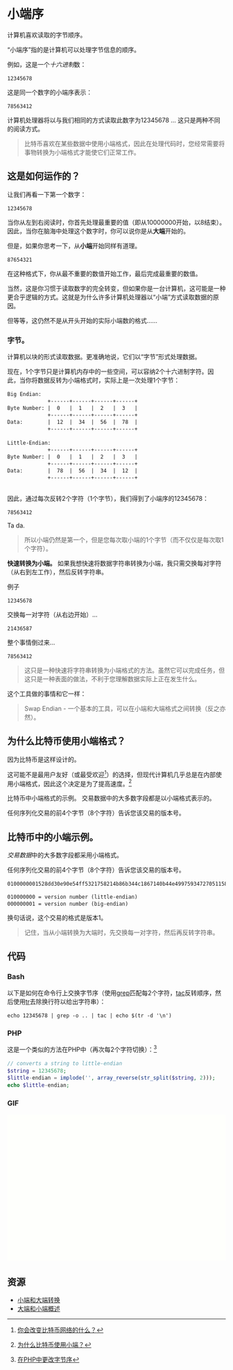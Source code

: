 # 小端序
计算机喜欢读取的字节顺序。

“小端序”指的是计算机可以处理字节信息的顺序。

例如，这是一个*十六进制*数：
```
12345678
```
这是同一个数字的小端序表示：
```
78563412
```
计算机处理器将以与我们相同的方式读取此数字为12345678 ... 这只是两种不同的阅读方式。

>比特币喜欢在某些数据中使用小端格式，因此在处理代码时，您经常需要将事物转换为小端格式才能使它们正常工作。

## 这是如何运作的？
让我们再看一下第一个数字：
```
12345678
```
当你从左到右阅读时，你首先处理最重要的值（即从10000000开始，以8结束）。因此，当你在脑海中处理这个数字时，你可以说你是从**大端**开始的。

但是，如果你思考一下，从**小端**开始同样有道理。
```
87654321
```
在这种格式下，你从最不重要的数值开始工作，最后完成最重要的数值。

当然，这是你习惯于读取数字的完全转变，但如果你是一台计算机，这可能是一种更合乎逻辑的方式。这就是为什么许多计算机处理器以“小端”方式读取数据的原因。

但等等，这仍然不是从开头开始的实际小端数的格式……

### 字节。
计算机以块的形式读取数据。更准确地说，它们以“字节”形式处理数据。

现在，1个字节只是计算机内存中的一些空间，可以容纳2个十六进制字符。因此，当你将数据反转为小端格式时，实际上是一次处理1个字节：
```
Big Endian:
             +------+------+------+------+
Byte Number: |  0   |  1   |  2   |  3   |
             +------+------+------+------+
Data:        |  12  |  34  |  56  |  78  |
             +------+------+------+------+

Little-Endian:
             +------+------+------+------+
Byte Number: |  0   |  1   |  2   |  3   |
             +------+------+------+------+
Data:        |  78  |  56  |  34  |  12  |
             +------+------+------+------+
        
```

因此，通过每次反转2个字符（1个字节），我们得到了小端序的12345678：
```
78563412
```
Ta da.
>所以小端仍然是第一个，但是您每次取小端的1个字节（而不仅仅是每次取1个字符）。

**快速转换为小端。**
如果我想快速将数据字符串转换为小端，我只需交换每对字符（从右到左工作），然后反转字符串。

例子
```
12345678
```
交换每一对字符（从右边开始）...
```
21436587
```
整个事情倒过来...
```
78563412
```

>这只是一种快速将字符串转换为小端格式的方法。虽然它可以完成任务，但这只是一种表面的做法，不利于您理解数据实际上正在发生什么。

这个工具做的事情和它一样：

>Swap Endian - 一个基本的工具，可以在小端和大端格式之间转换（反之亦然）。

## 为什么比特币使用小端格式？

因为比特币是这样设计的。

这可能不是最用户友好（或最受欢迎[^1]）的选择，但现代计算机几乎总是在内部使用小端格式，因此这个决定是为了提高速度。[^2]

比特币中小端格式的示例。
交易数据中的大多数字段都是以小端格式表示的。

任何序列化交易的前4个字节（8个字符）告诉您该交易的版本号。

## 比特币中的小端示例。

*交易数据*中的大多数字段都采用小端格式。

任何序列化交易的前4个字节（8个字符）告诉您该交易的版本号。
```
0100000001528dd30e90e54ff5321758214b86b344c1867140b44e49975934727051158a0a000000008b4830450221008e332006edbbbda724f5955f55e29ec1dd526f9a7f7599b5c801860b3e378e4e02201c3f501bf1f43010e85a25abbd0fc4547491c334744cc4728d86914a59811dd4014104212b6993b785b677e55a886f9353b1d216c939c86b96d5d86e8f3bd8d8ffe2164ecf7c0f6ecc8c525a4850f896af1a7612fb7520ad88f77717ee4c824ab00582ffffffff01f06c3577000000001976a914d1a4db47565243b566b5fc400ff59400ac254cb988ac00000000
```
```
010000000 = version number (little-endian)
000000001 = version number (big-endian)
```
换句话说，这个交易的格式是版本1。

>记住，当从小端转换为大端时，先交换每一对字符，然后再反转字符串。

## 代码

### Bash
以下是如何在命令行上交换字节序（使用[grep](https://linux.die.net/man/1/grep)匹配每2个字符，[tac](https://linux.die.net/man/1/tac)反转顺序，然后使用[tr](https://linux.die.net/man/1/tr)去除换行符以给出字符串）：
```
echo 12345678 | grep -o .. | tac | echo $(tr -d '\n')
```

### PHP
这是一个类似的方法在PHP中（再次每2个字符切换）：[^3]
```php
// converts a string to little-endian
$string = 12345678;
$little-endian = implode('', array_reverse(str_split($string, 2)));
echo $little-endian;
```

### GIF
![little-endian-1.png](img/Little-Endian-1%20(1).gif)

## 资源
* [小端和大端转换](http://phoxis.org/2010/01/28/little-big-endian-conversion/)
* [大端和小端概述](http://www.cs.umd.edu/class/sum2003/cmsc311/Notes/Data/endian.html)


[^1]:[你会改变比特币网络的什么？](https://bitcointalk.org/index.php?topic=4278.0)
[^2]:[为什么比特币使用小端？](http://bitcoin.stackexchange.com/questions/2063/why-does-the-bitcoin-protocol-use-the-little-endian-notation#answer-2069)
[^3]:[在PHP中更改字节序](http://stackoverflow.com/questions/7547056/changing-endianness-in-php#answer-7548355)